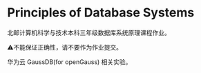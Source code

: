 # Principles of Database Systems

北邮计算机科学与技术本科三年级数据库系统原理课程作业。

:warning:不能保证正确性，请不要作为作业提交。

华为云 GaussDB(for openGauss) 相关实验。
